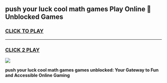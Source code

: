 
## push your luck cool math games Play Online 👋 Unblocked Games
<h3>
<a href="https://news.freeplayer.one?title=push_your_luck_cool_math_games&ref=17CMG">CLICK TO PLAY</a></h3>
<hr>

<h3>
<a href="https://news.freeplayer.one?title=push_your_luck_cool_math_games&ref=17CMG">CLICK 2 PLAY</a>
  
</h3>

<a href="https://news.freeplayer.one?title=push_your_luck_cool_math_games&ref=17CMG/"><img src="https://clearcache.store/games.png"></a>


**push your luck cool math games games unblocked: Your Gateway to Fun and Accessible Online Gaming**
